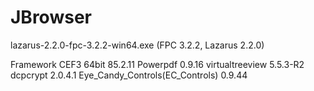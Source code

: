 # JBrowser
lazarus-2.2.0-fpc-3.2.2-win64.exe
(FPC 3.2.2, Lazarus 2.2.0)

Framework CEF3 64bit 85.2.11
Powerpdf 0.9.16
virtualtreeview 5.5.3-R2
dcpcrypt 2.0.4.1
Eye_Candy_Controls(EC_Controls) 0.9.44

